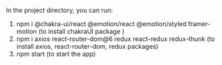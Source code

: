 
In the project directory, you can run:

1) npm i @chakra-ui/react @emotion/react @emotion/styled framer-motion (to install chakraUI package )
2) npm i axios react-router-dom@6 redux react-redux redux-thunk (to install axios, react-router-dom, redux packages)
3) npm start (to start the app)

